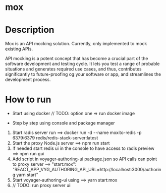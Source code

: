 # mox

# Description
Mox is an API mocking solution. Currently, only implemented to mock existing APIs. 

API mocking is a potent concept that has become a crucial part of the software development and testing cycle. 
It lets you test a range of probable situations and generates required use cases, and thus, 
contributes significantly to future-proofing og your software or app, and streamlines the development process.

# How to run

* Start using docker
// TODO: option one => run docker image

* Step by step using console and package manager
1. Start radis server run ==> docker run -d --name moxito-redis -p 6379:6379 redis/redis-stack-server:latest
2. Start the proxy Node.js server ==> npm run start
3. If needed start redis ui in the console to have access to radis preview ==> npm run gui
4. Add script in voyager-authoring-ui package.json so API calls can point to proxy server ==> "start:mox": "REACT_APP_VYG_AUTHORING_API_URL=http://localhost:3000/authoring yarn start"
5. Start voyager-authoring-ui using ==> yarn start:mox
6. // TODO: run proxy server ui